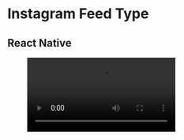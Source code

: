 # Instagram Feed Type

## React Native 

<figure class="video_container">
  <video controls="true" allowfullscreen="true"
    <source src="instaclone.mp4" type="video/mp4">
  </video>
</figure>